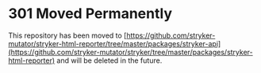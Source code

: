# 301 Moved Permanently 

This repository has been moved to [https://github.com/stryker-mutator/stryker-html-reporter/tree/master/packages/stryker-api](https://github.com/stryker-mutator/stryker/tree/master/packages/stryker-html-reporter) and will be deleted in the future.
